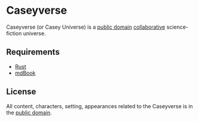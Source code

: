 # Caseyverse

Caseyverse (or Casey Universe) is a [public domain](LICENSE) [collaborative](https://en.wikipedia.org/wiki/Collaborative_fiction) science-fiction universe.

## Requirements

- [Rust](https://www.rust-lang.org/)
- [mdBook](https://github.com/rust-lang/mdBook)

## License

All content, characters, setting, appearances related to the Caseyverse is in the [public domain](LICENSE).
